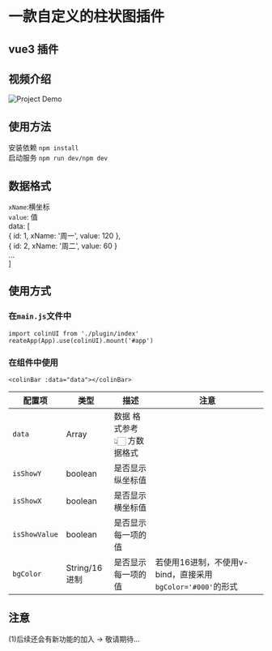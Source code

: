 # 一款自定义的柱状图插件

## vue3 插件

## 视频介绍

![Project Demo]([./path/to/your/gif/image.gif](http://cao-kejian.gitee.io/video-bar/))
## 使用方法

安装依赖 `npm install`   
启动服务 `npm run dev/npm dev`   

## 数据格式

`xName`:横坐标  
`value`: 值  
data: [  
  { id: 1, xName: '周一', value: 120 },  
  { id: 2, xName: '周二', value: 60 }  
...  
]  

## 使用方式

### 在`main.js`文件中  

`import colinUI from './plugin/index'`  
`reateApp(App).use(colinUI).mount('#app')`  

### 在组件中使用  

`<colinBar :data="data"></colinBar>`

| 配置项        | 类型    | 描述                           | 注意                            |
| ------------- | ------- | --------------------------- | ---------------------------|
| `data`        | Array   | 数据 格式参考 👆🏻 方数据格式 |   |
| `isShowY`     | boolean | 是否显示纵坐标值            |   |
| `isShowX`     | boolean | 是否显示横坐标值            |   |
| `isShowValue` | boolean | 是否显示每一项的值          |   |
| `bgColor`     | String/16进制 | 是否显示每一项的值          | 若使用16进制，不使用v-bind，直接采用 `bgColor='#000'`的形式  |

## 注意

(1)后续还会有新功能的加入 -> 敬请期待...
